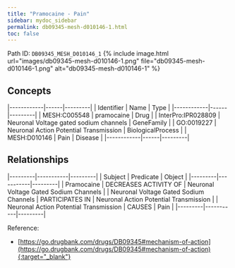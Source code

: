 ```yaml
---
title: "Pramocaine - Pain"
sidebar: mydoc_sidebar
permalink: db09345-mesh-d010146-1.html
toc: false 
---
```



Path ID: `DB09345_MESH_D010146_1`
{% include image.html url="images/db09345-mesh-d010146-1.png" file="db09345-mesh-d010146-1.png" alt="db09345-mesh-d010146-1" %}

## Concepts

|------------|------|---------|
| Identifier | Name | Type    |
|------------|------|---------|
| MESH:C005548 | pramocaine | Drug |
| InterPro:IPR028809 | Neuronal Voltage gated sodium channels | GeneFamily |
| GO:0019227 | Neuronal Action Potential Transmission | BiologicalProcess |
| MESH:D010146 | Pain | Disease |
|------------|------|---------|

## Relationships

|---------|-----------|---------|
| Subject | Predicate | Object  |
|---------|-----------|---------|
| Pramocaine | DECREASES ACTIVITY OF | Neuronal Voltage Gated Sodium Channels |
| Neuronal Voltage Gated Sodium Channels | PARTICIPATES IN | Neuronal Action Potential Transmission |
| Neuronal Action Potential Transmission | CAUSES | Pain |
|---------|-----------|---------|

Reference:
  - [https://go.drugbank.com/drugs/DB09345#mechanism-of-action](https://go.drugbank.com/drugs/DB09345#mechanism-of-action){:target="_blank"}